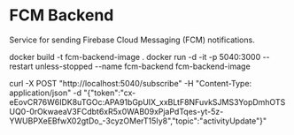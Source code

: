 # FCM Backend

Service for sending Firebase Cloud Messaging (FCM) notifications.

docker build -t fcm-backend-image .
docker run -d -it -p 5040:3000 --restart unless-stopped --name fcm-backend fcm-backend-image


curl -X POST "http://localhost:5040/subscribe"   -H "Content-Type: application/json"   -d "{\"token\":\"cx-eEovCR76W6IDK8uTGOc:APA91bGpUIX_xxBLtF8NFuvkSJMS3YopDmhOTSUQ0-0rOkwaeaV3FCdbt6xR5x0WAB09xPjaPdTqes-yt-5z-YWUBPXeEBfwX02gtDo_-3cyzOMerT15Iy8\",\"topic\":\"activityUpdate\"}"